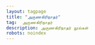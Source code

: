 ```yaml
---
layout: tagpage
title: "அருணகிரிநாதர்"
tag:  அருணகிரிநாதர்
description: அருணகிரிநாதர் நூல்கள்
robots: noindex
---
```

